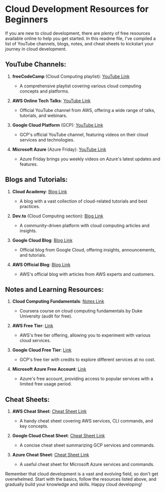 # Cloud Development Resources for Beginners

If you are new to cloud development, there are plenty of free resources available online to help you get started. In this readme file, I've compiled a list of YouTube channels, blogs, notes, and cheat sheets to kickstart your journey in cloud development.

## YouTube Channels:

1. **freeCodeCamp** (Cloud Computing playlist): [YouTube Link](https://www.youtube.com/playlist?list=PLWKjhJtqVAblfum5WiQblKPwIbqYXkDoC)
   - A comprehensive playlist covering various cloud computing concepts and platforms.

2. **AWS Online Tech Talks**: [YouTube Link](https://www.youtube.com/user/AmazonWebServices)
   - Official YouTube channel from AWS, offering a wide range of talks, tutorials, and webinars.

3. **Google Cloud Platform** (GCP): [YouTube Link](https://www.youtube.com/user/googlecloudplatform)
   - GCP's official YouTube channel, featuring videos on their cloud services and technologies.

4. **Microsoft Azure** (Azure Friday): [YouTube Link](https://www.youtube.com/user/windowsazure)
   - Azure Friday brings you weekly videos on Azure's latest updates and features.

## Blogs and Tutorials:

1. **Cloud Academy**: [Blog Link](https://cloudacademy.com/blog/)
   - A blog with a vast collection of cloud-related tutorials and best practices.

2. **Dev.to** (Cloud Computing section): [Blog Link](https://dev.to/t/cloud)
   - A community-driven platform with cloud computing articles and insights.

3. **Google Cloud Blog**: [Blog Link](https://cloud.google.com/blog)
   - Official blog from Google Cloud, offering insights, announcements, and tutorials.

4. **AWS Official Blog**: [Blog Link](https://aws.amazon.com/blogs/)
   - AWS's official blog with articles from AWS experts and customers.

## Notes and Learning Resources:

1. **Cloud Computing Fundamentals**: [Notes Link](https://www.coursera.org/learn/cloud-computing-foundations-duke)
   - Coursera course on cloud computing fundamentals by Duke University (audit for free).

2. **AWS Free Tier**: [Link](https://aws.amazon.com/free/)
   - AWS's free tier offering, allowing you to experiment with various cloud services.

3. **Google Cloud Free Tier**: [Link](https://cloud.google.com/free)
   - GCP's free tier with credits to explore different services at no cost.

4. **Microsoft Azure Free Account**: [Link](https://azure.microsoft.com/en-us/free/)
   - Azure's free account, providing access to popular services with a limited free usage period.

## Cheat Sheets:

1. **AWS Cheat Sheet**: [Cheat Sheet Link](https://www.certification-crazy.net/aws-cheat-sheet/)
   - A handy cheat sheet covering AWS services, CLI commands, and key concepts.

2. **Google Cloud Cheat Sheet**: [Cheat Sheet Link](https://k21academy.com/googlecloud04)
   - A concise cheat sheet summarizing GCP services and commands.

3. **Azure Cheat Sheet**: [Cheat Sheet Link](https://www.certification-crazy.net/azure-cheat-sheet/)
   - A useful cheat sheet for Microsoft Azure services and commands.

Remember that cloud development is a vast and evolving field, so don't get overwhelmed. Start with the basics, follow the resources listed above, and gradually build your knowledge and skills. Happy cloud developing!
